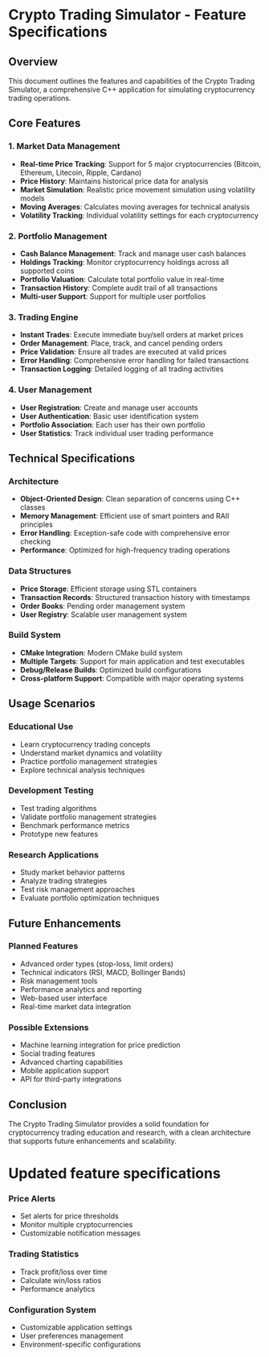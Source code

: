 # Crypto Trading Simulator - Feature Specifications

## Overview
This document outlines the features and capabilities of the Crypto Trading Simulator, a comprehensive C++ application for simulating cryptocurrency trading operations.

## Core Features

### 1. Market Data Management
- **Real-time Price Tracking**: Support for 5 major cryptocurrencies (Bitcoin, Ethereum, Litecoin, Ripple, Cardano)
- **Price History**: Maintains historical price data for analysis
- **Market Simulation**: Realistic price movement simulation using volatility models
- **Moving Averages**: Calculates moving averages for technical analysis
- **Volatility Tracking**: Individual volatility settings for each cryptocurrency

### 2. Portfolio Management
- **Cash Balance Management**: Track and manage user cash balances
- **Holdings Tracking**: Monitor cryptocurrency holdings across all supported coins
- **Portfolio Valuation**: Calculate total portfolio value in real-time
- **Transaction History**: Complete audit trail of all transactions
- **Multi-user Support**: Support for multiple user portfolios

### 3. Trading Engine
- **Instant Trades**: Execute immediate buy/sell orders at market prices
- **Order Management**: Place, track, and cancel pending orders
- **Price Validation**: Ensure all trades are executed at valid prices
- **Error Handling**: Comprehensive error handling for failed transactions
- **Transaction Logging**: Detailed logging of all trading activities

### 4. User Management
- **User Registration**: Create and manage user accounts
- **User Authentication**: Basic user identification system
- **Portfolio Association**: Each user has their own portfolio
- **User Statistics**: Track individual user trading performance

## Technical Specifications

### Architecture
- **Object-Oriented Design**: Clean separation of concerns using C++ classes
- **Memory Management**: Efficient use of smart pointers and RAII principles
- **Error Handling**: Exception-safe code with comprehensive error checking
- **Performance**: Optimized for high-frequency trading operations

### Data Structures
- **Price Storage**: Efficient storage using STL containers
- **Transaction Records**: Structured transaction history with timestamps
- **Order Books**: Pending order management system
- **User Registry**: Scalable user management system

### Build System
- **CMake Integration**: Modern CMake build system
- **Multiple Targets**: Support for main application and test executables
- **Debug/Release Builds**: Optimized build configurations
- **Cross-platform Support**: Compatible with major operating systems

## Usage Scenarios

### Educational Use
- Learn cryptocurrency trading concepts
- Understand market dynamics and volatility
- Practice portfolio management strategies
- Explore technical analysis techniques

### Development Testing
- Test trading algorithms
- Validate portfolio management strategies
- Benchmark performance metrics
- Prototype new features

### Research Applications
- Study market behavior patterns
- Analyze trading strategies
- Test risk management approaches
- Evaluate portfolio optimization techniques

## Future Enhancements

### Planned Features
- Advanced order types (stop-loss, limit orders)
- Technical indicators (RSI, MACD, Bollinger Bands)
- Risk management tools
- Performance analytics and reporting
- Web-based user interface
- Real-time market data integration

### Possible Extensions
- Machine learning integration for price prediction
- Social trading features
- Advanced charting capabilities
- Mobile application support
- API for third-party integrations

## Conclusion
The Crypto Trading Simulator provides a solid foundation for cryptocurrency trading education and research, with a clean architecture that supports future enhancements and scalability.

# Updated feature specifications
### Price Alerts
- Set alerts for price thresholds
- Monitor multiple cryptocurrencies
- Customizable notification messages

### Trading Statistics  
- Track profit/loss over time
- Calculate win/loss ratios
- Performance analytics

### Configuration System
- Customizable application settings
- User preferences management
- Environment-specific configurations
